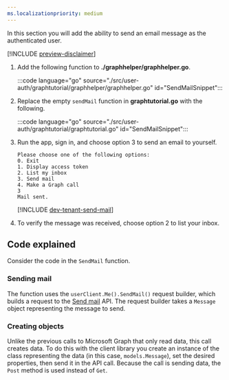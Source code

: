```yaml
---
ms.localizationpriority: medium
---
```


<!-- markdownlint-disable MD041 -->

In this section you will add the ability to send an email message as the authenticated user.

[!INCLUDE [preview-disclaimer](preview-disclaimer.md)]

1. Add the following function to **./graphhelper/graphhelper.go**.

    :::code language="go" source="./src/user-auth/graphtutorial/graphhelper/graphhelper.go" id="SendMailSnippet":::

1. Replace the empty `sendMail` function in **graphtutorial.go** with the following.

    :::code language="go" source="./src/user-auth/graphtutorial/graphtutorial.go" id="SendMailSnippet":::

1. Run the app, sign in, and choose option 3 to send an email to yourself.

    ```Shell
    Please choose one of the following options:
    0. Exit
    1. Display access token
    2. List my inbox
    3. Send mail
    4. Make a Graph call
    3
    Mail sent.
    ```

    [!INCLUDE [dev-tenant-send-mail](../shared/dev-tenant-send-mail.md)]

1. To verify the message was received, choose option 2 to list your inbox.

## Code explained

Consider the code in the `SendMail` function.

### Sending mail

The function uses the `userClient.Me().SendMail()` request builder, which builds a request to the [Send mail](/graph/api/user-sendmail) API. The request builder takes a `Message` object representing the message to send.

### Creating objects

Unlike the previous calls to Microsoft Graph that only read data, this call creates data. To do this with the client library you create an instance of the class representing the data (in this case, `models.Message`), set the desired properties, then send it in the API call. Because the call is sending data, the `Post` method is used instead of `Get`.
